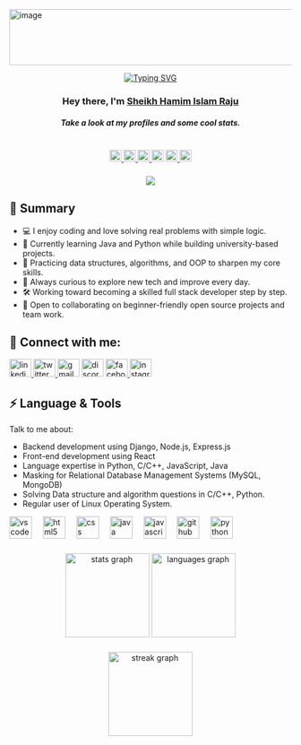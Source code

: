 <img width="900" height="100" alt="image" src="https://github.com/user-attachments/assets/6ab430f0-7302-4b8b-bf21-992879a40a9e" />
<p align="center">
  <a href="https://git.io/typing-svg">
    <img src="https://readme-typing-svg.demolab.com?font=Fira+Code&weight=600&pause=1000&center=true&width=500&lines=Hi+I+am+Sheikh+Hamim+Islam+Raju;From+curious+beginner+to+confident+builder" alt="Typing SVG" />
  </a>
</p>


<h3 align="center">Hey there, I'm <a href="https://github.com/HamimRaju">Sheikh Hamim Islam Raju</a></h3>

<h5 align="center">Take a look at my profiles and some cool stats.</h5>

<br clear="both">

<div align="center">
  <a href="https://www.linkedin.com/in/sheikh-hamim-islam-raju-506a1b270/" target="_blank">
    <img src="https://img.shields.io/static/v1?message=LinkedIn&logo=linkedin&label=&color=0077B5&logoColor=white&labelColor=&style=plastic" height="21" alt="linkedin logo"  />
  </a>
  <a href="https://x.com/Hamim_Raju_" target="_blank">
    <img src="https://img.shields.io/static/v1?message=Twitter&logo=twitter&label=&color=1DA1F2&logoColor=white&labelColor=&style=plastic" height="21" alt="twitter logo"  />
  </a>
  <a href="rajumcsk@gmail.com" target="_blank">
    <img src="https://img.shields.io/static/v1?message=Gmail&logo=gmail&label=&color=D14836&logoColor=white&labelColor=&style=plastic" height="21" alt="gmail logo"  />
  </a>
  <img src="https://img.shields.io/static/v1?message=Discord&logo=discord&label=&color=7289DA&logoColor=white&labelColor=&style=plastic" height="21" alt="discord logo"  />
  <a href="https://www.facebook.com/hamim.islam.raju.2025" target="_blank">
    <img src="https://img.shields.io/static/v1?message=Facebook&logo=facebook&label=&color=1877F2&logoColor=white&labelColor=&style=plastic" height="21" alt="facebook logo"  />
  </a>
  <a href="https://www.instagram.com/___rajuu___70/?hl=en" target="_blank">
    <img src="https://img.shields.io/static/v1?message=Instagram&logo=instagram&label=&color=E4405F&logoColor=white&labelColor=&style=plastic" height="21" alt="instagram logo"  />
  </a>
</div>


###

<div align="center">
  <img src="https://visitor-badge.laobi.icu/badge?page_id=HamimRaju.HamimRaju&left_color=darkgreen&right_color=darkred"  />
</div>

###



<h2><i class="fas fa-user"></i> 🌟 Summary</h2>
<ul>
  <li>💻 I enjoy coding and love solving real problems with simple logic.</li>
  <li>📘 Currently learning Java and Python while building university-based projects.</li>
  <li>🧩 Practicing data structures, algorithms, and OOP to sharpen my core skills.</li>
  <li>🌱 Always curious to explore new tech and improve every day.</li>
  <li>🛠️ Working toward becoming a skilled full stack developer step by step.</li>
  <li>🤝 Open to collaborating on beginner-friendly open source projects and team work.</li>
</ul>


<h2><i class="fas fa-users"></i> 📨 Connect with me:</h2>


<div align="left">
  <a href="https://www.linkedin.com/in/sheikh-hamim-islam-raju-506a1b270/" target="_blank">
    <img src="https://raw.githubusercontent.com/maurodesouza/profile-readme-generator/master/src/assets/icons/social/linkedin/default.svg" width="39" height="32" alt="linkedin logo"  />
  </a>
  <a href="https://x.com/Hamim_Raju_" target="_blank">
    <img src="https://raw.githubusercontent.com/maurodesouza/profile-readme-generator/master/src/assets/icons/social/twitter/default.svg" width="39" height="32" alt="twitter logo"  />
  </a>
  <img src="https://raw.githubusercontent.com/maurodesouza/profile-readme-generator/master/src/assets/icons/social/gmail/default.svg" width="39" height="32" alt="gmail logo"  />
  <img src="https://raw.githubusercontent.com/maurodesouza/profile-readme-generator/master/src/assets/icons/social/discord/default.svg" width="39" height="32" alt="discord logo"  />
  <a href="https://www.facebook.com/hamim.islam.raju.2025" target="_blank">
    <img src="https://raw.githubusercontent.com/maurodesouza/profile-readme-generator/master/src/assets/icons/social/facebook/default.svg" width="39" height="32" alt="facebook logo"  />
  </a>
  <a href="https://www.instagram.com/___rajuu___70/?hl=en" target="_blank">
    <img src="https://raw.githubusercontent.com/maurodesouza/profile-readme-generator/master/src/assets/icons/social/instagram/default.svg" width="39" height="32" alt="instagram logo"  />
  </a>



<h2><i class="fas fa-users"></i> ⚡ Language & Tools</h2>
  <p>Talk to me about:</p>
  <ul>
    <li>Backend development using Django, Node.js, Express.js</li>
    <li>Front-end development using React </li>
    <li>Language expertise in Python, C/C++, JavaScript, Java</li>
    <li>Masking for Relational Database Management Systems (MySQL, MongoDB)</li>
    <li>Solving Data structure and algorithm questions in C/C++, Python.</li>
    <li>Regular user of Linux Operating System.</li>    
</div>
<div align="left">
  <img src="https://cdn.jsdelivr.net/gh/devicons/devicon/icons/vscode/vscode-original.svg" height="40" alt="vscode logo"  />
  <img width="12" />
  <img src="https://cdn.simpleicons.org/html5/E34F26" height="40" alt="html5 logo"  />
  <img width="12" />
  <img src="https://skillicons.dev/icons?i=css" height="40" alt="css logo"  />
  <img width="12" />
  <img src="https://skillicons.dev/icons?i=java" height="40" alt="java logo"  />
  <img width="12" />
  <img src="https://skillicons.dev/icons?i=js" height="40" alt="javascript logo"  />
  <img width="12" />
  <img src="https://skillicons.dev/icons?i=github" height="40" alt="github logo"  />
  <img width="12" />
  <img src="https://skillicons.dev/icons?i=py" height="40" alt="python logo"  />
</div>



###

<div align="center">
  <img src="https://github-readme-stats.vercel.app/api?username=HamimRaju&hide_title=false&hide_rank=false&show_icons=true&include_all_commits=true&count_private=true&disable_animations=false&theme=dracula&locale=en&hide_border=false&order=1" height="150" alt="stats graph"  />
  <img src="https://github-readme-stats.vercel.app/api/top-langs?username=HamimRaju&locale=en&hide_title=false&layout=compact&card_width=320&langs_count=5&theme=dracula&hide_border=false&order=2" height="150" alt="languages graph"  />
</div>

###

<div align="center">
</div>

###




###

<div align="center">
  <img src="https://streak-stats.demolab.com?user=HamimRaju&locale=en&mode=daily&theme=dracula&hide_border=false&border_radius=5&order=3" height="150" alt="streak graph"  />
</div>

###
